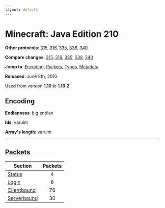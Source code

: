 ```yaml
---
layout: default
---
```


# Minecraft: Java Edition 210

**Other protocols**: [315](./java210), [316](./java210), [335](./java210), [338](./java210), [340](./java210)

**Compare changes**: [315](../diff/java/210-315), [316](../diff/java/210-316), [335](../diff/java/210-335), [338](../diff/java/210-338), [340](../diff/java/210-340)

**Jump to**: [Encoding](#encoding), [Packets](#packets), [Types](java210/types), [Metadata](java210/metadata)

**Released**:  June 8th, 2016

Used from version **1.10** to **1.10.2**

## Encoding

**Endianness**: big endian

**Ids**: varuint

**Array's length**: varuint

-----
## Packets

Section | Packets
---|:---:
[Status](java210/status) | 4
[Login](java210/login) | 6
[Clientbound](java210/clientbound) | 76
[Serverbound](java210/serverbound) | 30
